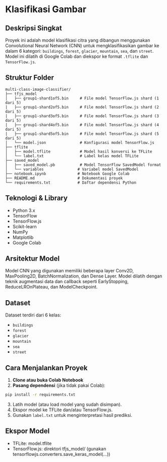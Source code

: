 # Klasifikasi Gambar

## Deskripsi Singkat
Proyek ini adalah model klasifikasi citra yang dibangun menggunakan Convolutional Neural Network (CNN) untuk mengklasifikasikan gambar ke dalam 6 kategori: `buildings`, `forest`, `glacier`, `mountain`, `sea`, dan `street`. Model ini dilatih di Google Colab dan diekspor ke format `.tflite` dan `TensorFlow.js`.

## Struktur Folder
```
multi-class-image-classifier/  
├── tfjs_model  
│   ├── group1-shard1of5.bin     # File model TensorFlow.js shard (1 dari 5)  
|   ├── group1-shard2of5.bin     # File model TensorFlow.js shard (2 dari 5)  
|   ├── group1-shard3of5.bin     # File model TensorFlow.js shard (3 dari 5)  
|   ├── group1-shard4of5.bin     # File model TensorFlow.js shard (4 dari 5)
|   ├── group1-shard5of5.bin     # File model TensorFlow.js shard (5 dari 5)
│   └── model.json               # Konfigurasi model TensorFlow.js
├── tflite
│   ├── model.tflite             # Model hasil konversi ke TFLite
│   └── label.txt                # Label kelas model TFLite
├── saved_model
│   ├── saved_model.pb           # Model TensorFlow SavedModel format
│   └── variables               # Variabel model SavedModel
├── notebook.ipynb              # Notebook Google Colab
├── README.md                   # Dokumentasi proyek
└── requirements.txt            # Daftar dependensi Python
```

## Teknologi & Library
- Python 3.x
- TensorFlow
- TensorFlow.js
- Scikit-learn
- NumPy
- Matplotlib
- Google Colab

## Arsitektur Model
Model CNN yang digunakan memiliki beberapa layer Conv2D, MaxPooling2D, BatchNormalization, dan Dense Layer. Model dilatih dengan teknik augmentasi data dan callback seperti EarlyStopping, ReduceLROnPlateau, dan ModelCheckpoint.

## Dataset
Dataset terdiri dari 6 kelas:
- `buildings`
- `forest`
- `glacier`
- `mountain`
- `sea`
- `street`


## Cara Menjalankan Proyek

1. **Clone atau buka Colab Notebook**
2. **Pasang dependensi** (jika tidak pakai Colab):

```bash
pip install -r requirements.txt
```

3. Latih model (atau load model yang sudah disimpan).
4. Ekspor model ke TFLite dan/atau TensorFlow.js.
5. Gunakan `label.txt` untuk menginterpretasi hasil prediksi.

## Ekspor Model
- TFLite: model.tflite
- TensorFlow.js: direktori tfjs_model/ (gunakan tensorflowjs.converters.save_keras_model(...))
